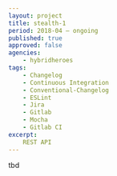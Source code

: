 ```yaml
---
layout: project
title: stealth-1
period: 2018-04 – ongoing
published: true
approved: false
agencies:
    - hybridheroes
tags:    
    - Changelog
    - Continuous Integration
    - Conventional-Changelog
    - ESLint
    - Jira
    - Gitlab
    - Mocha
    - Gitlab CI
excerpt:
    REST API
---
```

tbd
